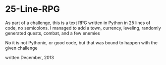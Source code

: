 25-Line-RPG
===========

As part of a challenge, this is a text RPG written in Python in 25 lines of code, no semicolons.
I managed to add a town, currency, leveling, randomly generated quests, combat, and a few enemies

No it is not Pythonic, or good code, but that was bound to happen with the given challenge

written December, 2013
